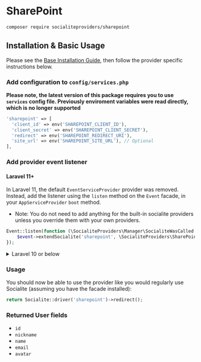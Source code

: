 # SharePoint

```bash
composer require socialiteproviders/sharepoint
```

## Installation & Basic Usage

Please see the [Base Installation Guide](https://socialiteproviders.com/usage/), then follow the provider specific instructions below.

### Add configuration to `config/services.php`

**Please note, the latest version of this package requires you to use `services` config file. Previously enviroment variables were read directly, which is no longer supported**

```php
'sharepoint' => [    
  'client_id' => env('SHAREPOINT_CLIENT_ID'),  
  'client_secret' => env('SHAREPOINT_CLIENT_SECRET'),  
  'redirect' => env('SHAREPOINT_REDIRECT_URI'),
  'site_url' => env('SHAREPOINT_SITE_URL'), // Optional
],
```

### Add provider event listener

#### Laravel 11+

In Laravel 11, the default `EventServiceProvider` provider was removed. Instead, add the listener using the `listen` method on the `Event` facade, in your `AppServiceProvider` `boot` method.

* Note: You do not need to add anything for the built-in socialite providers unless you override them with your own providers.

```php
Event::listen(function (\SocialiteProviders\Manager\SocialiteWasCalled $event) {
    $event->extendSocialite('sharepoint', \SocialiteProviders\SharePoint\Provider::class);
});
```
<details>
<summary>
Laravel 10 or below
</summary>
Configure the package's listener to listen for `SocialiteWasCalled` events.

Add the event to your `listen[]` array in `app/Providers/EventServiceProvider`. See the [Base Installation Guide](https://socialiteproviders.com/usage/) for detailed instructions.

```php
protected $listen = [
    \SocialiteProviders\Manager\SocialiteWasCalled::class => [
        // ... other providers
        \SocialiteProviders\SharePoint\SharePointExtendSocialite::class.'@handle',
    ],
];
```
</details>

### Usage

You should now be able to use the provider like you would regularly use Socialite (assuming you have the facade installed):

```php
return Socialite::driver('sharepoint')->redirect();
```

### Returned User fields

- ``id``
- ``nickname``
- ``name``
- ``email``
- ``avatar``
